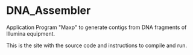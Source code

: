 # DNA_Assembler
Application Program "Maxp" to generate contigs from DNA fragments of Illumina equipment.

This is the site with the source code and instructions to compile and run.
